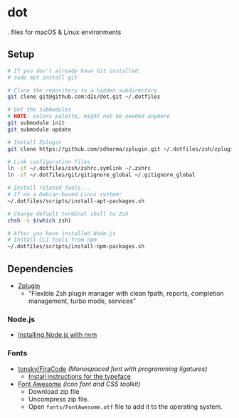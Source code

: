 # dot

. files for macOS & Linux environments


## Setup

```sh
# If you don't already have Git installed:
# sudo apt install git

# Clone the repository to a hidden subdirectory
git clone git@github.com:d2s/dot.git ~/.dotfiles

# Get the submodules
# NOTE: colors palette, might not be needed anymore
git submodule init
git submodule update

# Install Zplugin
git clone https://github.com/zdharma/zplugin.git ~/.dotfiles/zsh/zplugin/bin

# Link configuration files
ln -sf ~/.dotfiles/zsh/zshrc.symlink ~/.zshrc
ln -sf ~/.dotfiles/git/gitignore_global ~/.gitignore_global

# Install related tools...
# If on a Debian-based Linux system:
~/.dotfiles/scripts/install-apt-packages.sh

# Change default terminal shell to Zsh
chsh -s $(which zsh)

# After you have installed Node.js
# Install CLI tools from npm
~/.dotfiles/scripts/install-npm-packages.sh

```


## Dependencies

- [Zplugin](https://github.com/zdharma/zplugin)
  - "Flexible Zsh plugin manager with clean fpath, reports, completion management, turbo mode, services"

### Node.js

- [Installing Node.js with nvm](https://gist.github.com/d2s/372b5943bce17b964a79)

### Fonts

- [tonsky/FiraCode](https://github.com/tonsky/FiraCode) _(Monospaced font with programming ligatures)_
  - [Install instructions for the typeface](https://github.com/tonsky/FiraCode/wiki)
- [Font Awesome](http://fontawesome.io/) _(icon font and CSS toolkit)_
  - Download zip file
  - Uncompress zip file.
  - Open `fonts/FontAwesome.otf` file to add it to the operating system.

